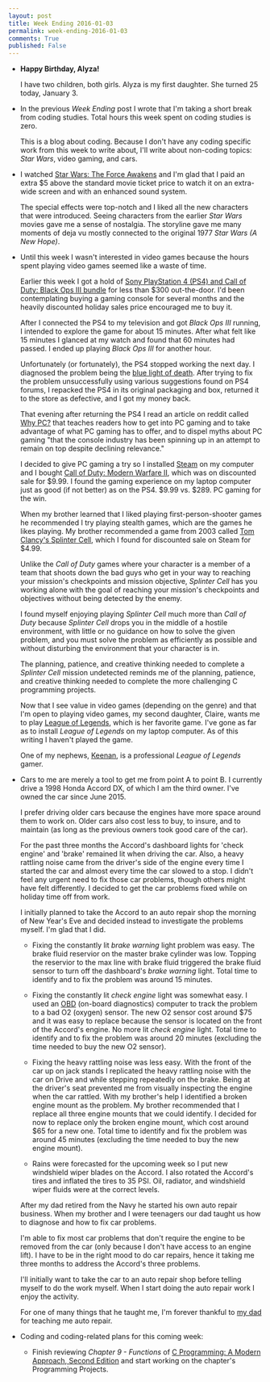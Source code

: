 ```yaml
---
layout: post
title: Week Ending 2016-01-03  
permalink: week-ending-2016-01-03
comments: True
published: False 
---
```


* **Happy Birthday, Alyza!** 

    I have two children, both girls. Alyza is my first daughter. She turned 25 today, January 3.

* In the previous *Week Ending* post I wrote that I'm taking a short break from coding studies. Total hours this week spent on coding studies is zero. 

    This is a blog about coding. Because I don't have any coding specific work from this week to write about, I'll write about non-coding topics: *Star Wars*, video gaming, and cars.  

* I watched [Star Wars: The Force Awakens](http://www.imdb.com/title/tt2488496) and I'm glad that I paid an extra $5 above the standard movie ticket price to watch it on an extra-wide screen and with an enhanced sound system. 

    The special effects were top-notch and I liked all the new characters that were introduced. Seeing characters from the earlier *Star Wars* movies gave me a sense of nostalgia. The storyline gave me many moments of deja vu mostly connected to the original 1977 *Star Wars (A New Hope)*. 

* Until this week I wasn't interested in video games because the hours spent playing video games seemed like a waste of time. 

    Earlier this week I got a hold of [Sony PlayStation 4 (PS4) and Call of Duty: Black Ops III bundle](http://www.amazon.com/gp/product/B018V3ISJ2/ref=as_li_qf_sp_asin_il_tl?ie=UTF8&camp=1789&creative=9325&creativeASIN=B018V3ISJ2&linkCode=as2&tag=6767151-20&linkId=WJ2KM62EINL6GV5M) for less than $300 out-the-door. I'd been contemplating buying a gaming console for several months and the heavily discounted holiday sales price encouraged me to buy it. 

    After I connected the PS4 to my television and got *Black Ops III* running, I intended to explore the game for about 15 minutes. After what felt like 15 minutes I glanced at my watch and found that 60 minutes had passed. I ended up playing *Black Ops III* for another hour.

    Unfortunately (or fortunately), the PS4 stopped working the next day. I diagnosed the problem being the [blue light of death](http://www.ign.com/wikis/playstation-4/PS4_Blue_Light_Problem). After trying to fix the problem unsuccessfully using various suggestions found on PS4 forums, I repacked the PS4 in its original packaging and box, returned it to the store as defective, and I got my money back.

    That evening after returning the PS4 I read an article on reddit called [Why PC?](https://www.reddit.com/r/pcmasterrace/wiki/guide) that teaches readers how to get into PC gaming and to take advantage of what PC gaming has to offer, and to dispel myths about PC gaming "that the console industry has been spinning up in an attempt to remain on top despite declining relevance."

    I decided to give PC gaming a try so I installed [Steam](http://store.steampowered.com) on my computer and I bought [Call of Duty: Modern Warfare II](http://www.amazon.com/gp/product/B00269QLJ2/ref=as_li_qf_sp_asin_il_tl?ie=UTF8&camp=1789&creative=9325&creativeASIN=B00269QLJ2&linkCode=as2&tag=6767151-20&linkId=ENAMWOPBJ4YZR43E), which was on discounted sale for $9.99. I found the gaming experience on my laptop computer just as good (if not better) as on the PS4. $9.99 vs. $289. PC gaming for the win.

    When my brother learned that I liked playing first-person-shooter games he recommended I try playing stealth games, which are the games he likes playing. My brother recommended a game from 2003 called [Tom Clancy's Splinter Cell](http://www.amazon.com/gp/product/B00IBKFEES/ref=as_li_qf_sp_asin_il_tl?ie=UTF8&camp=1789&creative=9325&creativeASIN=B00IBKFEES&linkCode=as2&tag=6767151-20&linkId=X3UEWXH3G56LLDP6), which I found for discounted sale on Steam for $4.99.

    Unlike the *Call of Duty* games where your character is a member of a team that shoots down the bad guys who get in your way to reaching your mission's checkpoints and mission objective, *Splinter Cell* has you working alone with the goal of reaching your mission's checkpoints and objectives without being detected by the enemy. 

    I found myself enjoying playing *Splinter Cell* much more than *Call of Duty* because *Splinter Cell* drops you in the middle of a hostile environment, with little or no guidance on how to solve the given problem, and you must solve the problem as efficiently as possible and without disturbing the environment that your character is in.

    The planning, patience, and creative thinking needed to complete a *Splinter Cell* mission undetected reminds me of the planning, patience, and creative thinking needed to complete the more challenging C programming projects. 

    Now that I see value in video games (depending on the genre) and that I'm open to playing video games, my second daughter, Claire, wants me to play [League of Legends](http://na.leagueoflegends.com), which is her favorite game. I've gone as far as to install *League of Legends* on my laptop computer. As of this writing I haven't played the game.

    One of my nephews, [Keenan](http://lol.esportspedia.com/wiki/Rhux), is a professional *League of Legends* gamer.

* Cars to me are merely a tool to get me from point A to point B. I currently drive a 1998 Honda Accord DX, of which I am the third owner. I've owned the car since June 2015. 

    I prefer driving older cars because the engines have more space around them to work on. Older cars also cost less to buy, to insure, and to maintain (as long as the previous owners took good care of the car).

    For the past three months the Accord's dashboard lights for 'check engine' and 'brake' remained lit when driving the car. Also, a heavy rattling noise came from the driver's side of the engine every time I started the car and almost every time the car slowed to a stop. I didn't feel any urgent need to fix those car problems, though others might have felt differently. I decided to get the car problems fixed while on holiday time off from work.

    I initially planned to take the Accord to an auto repair shop the morning of New Year's Eve and decided instead to investigate the problems myself. I'm glad that I did.

    * Fixing the constantly lit *brake warning* light problem was easy. The brake fluid reservior on the master brake cylinder was low. Topping the reservior to the max line with brake fluid triggered the brake fluid sensor to turn off the dashboard's *brake warning* light. Total time to identify and to fix the problem was around 15 minutes. 

    * Fixing the constantly lit *check engine* light was somewhat easy. I used an [OBD](http://www.cnet.com/news/a-brief-intro-to-obd-ii-technology) (on-board diagnostics) computer to track the problem to a bad O2 (oxygen) sensor. The new O2 sensor cost around $75 and it was easy to replace because the sensor is located on the front of the Accord's engine. No more lit *check engine* light. Total time to identify and to fix the problem was around 20 minutes (excluding the time needed to buy the new O2 sensor).

    * Fixing the heavy rattling noise was less easy. With the front of the car up on jack stands I replicated the heavy rattling noise with the car on Drive and while stepping repeatedly on the brake. Being at the driver's seat prevented me from visually inspecting the engine when the car rattled. With my brother's help I identified a broken engine mount as the problem. My brother recommended that I replace all three engine mounts that we could identify. I decided for now to replace only the broken engine mount, which cost around $65 for a new one. Total time to identify and fix the problem was around 45 minutes (excluding the time needed to buy the new engine mount).

    * Rains were forecasted for the upcoming week so I put new windshield wiper blades on the Accord. I also rotated the Accord's tires and inflated the tires to 35 PSI. Oil, radiator, and windshield wiper fluids were at the correct levels.   

    After my dad retired from the Navy he started his own auto repair business. When my brother and I were teenagers our dad taught us how to diagnose and how to fix car problems.

    I'm able to fix most car problems that don't require the engine to be removed from the car (only because I don't have access to an engine lift). I have to be in the right mood to do car repairs, hence it taking me three months to address the Accord's three problems. 

    I'll initially want to take the car to an auto repair shop before telling myself to do the work myself. When I start doing the auto repair work I enjoy the activity.  

    For one of many things that he taught me, I'm forever thankful to [my dad](http://obits.dignitymemorial.com/dignity-memorial/obituary.aspx?n=Feliciano+%22Chano%22-Santos&lc=4619&pid=173189675&mid=6199203) for teaching me auto repair.

* Coding and coding-related plans for this coming week:
    * Finish reviewing *Chapter 9 - Functions* of [C Programming: A Modern Approach, Second Edition](http://www.amazon.com/gp/product/0393979504/ref=as_li_tl?ie=UTF8&camp=1789&creative=9325&creativeASIN=0393979504&linkCode=as2&tag=6767151-20&linkId=FXGSFN72DGVZSLIR) and start working on the chapter's Programming Projects.
